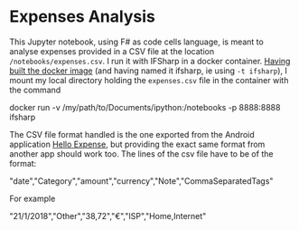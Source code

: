 # Expenses Analysis

This Jupyter notebook, using F# as code cells language, is meant to analyse expenses provided in a CSV file at the location `/notebooks/expenses.csv`. 
I run it with IFSharp in a docker container. [Having built the docker image](https://github.com/fsprojects/IfSharp#running-inside-a-docker-container) 
(and having named it ifsharp, ie using `-t ifsharp`), I mount my local directory holding the `expenses.csv` file in the container with the command

docker run -v /my/path/to/Documents/ipython:/notebooks -p 8888:8888 ifsharp

The CSV file format handled is the one exported from the Android application [Hello Expense](https://play.google.com/store/apps/details?id=com.helloexpense&hl=en), 
but providing the exact same format from another app should work too. The lines of the csv file have to be of the format:

"date","Category","amount","currency","Note","CommaSeparatedTags"

For example

"21/1/2018","Other","38,72","€","ISP","Home,Internet"
